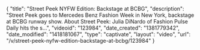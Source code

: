 {
    "title": "Street Peek NYFW Edition: Backstage at BCBG",
    "description": "Street Peek goes to Mercedes Benz Fashion Week in New York, backstage at BCBG runway show. About Street Peek: Julia DiNardo of Fashion Pulse Daily hits the s...",
    "videoid": "123984",
    "date_created": "1381779342",
    "date_modified": "1418181067",
    "type": "captivate",
    "layout": "video",
    "url": "\/v\/street-peek-nyfw-edition-backstage-at-bcbg\/123984"
}
